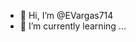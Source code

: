 - 👋 Hi, I’m @EVargas714
- 🌱 I’m currently learning ...


<!---
EVargas714/EVargas714 is a ✨ special ✨ repository because its `README.md` (this file) appears on your GitHub profile.
You can click the Preview link to take a look at your changes.
--->
